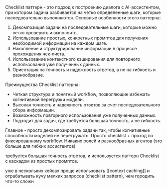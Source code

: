 Checklist паттерн - это подход к построению диалога с AI-ассистентом, при котором задача разбивается на четко определенные шаги, которые последовательно выполняются. Основные особенности этого паттерна:

1. Декомпозиция задачи на последовательные шаги, которые можно легко проверить и выполнить.
2. Использование простых, конкретных промптов для получения необходимой информации на каждом шаге.
3. Накопление и структурирование информации в процессе прохождения чек-листа.
4. Использование контекстного кэширования для повторного использования уже полученных данных.
5. Ориентация на точность и надежность ответов, а не на гибкость и разнообразие.

Преимущества Checklist паттерна:
- Четкая структура и понятный workflow, позволяющие избежать когнитивной перегрузки модели.
- Высокая точность и надежность ответов за счет последовательного сбора информации.
- Возможность повторного использования уже полученных данных.
- Подходит для задач, где требуется большая точность, а не гибкость.

Главное - просто декомпозировать задачи так, чтобы когнитивные способности моделей не перегружать.
Просто checklist + проход по фиксированному workflow. 
Никаких ролей и разнообразных агентов (это больше для гибких ассистентов)

требуется большая точность ответов, и используется паттерн Checklist с каскадом из простых промптов.

уже в нескольких кейсах проще использовать [[context caching]] и отрабатывать кучу мелких запросов (checklist pattern), чем городить что-то сложн